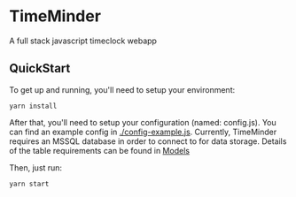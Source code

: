 # TimeMinder

A full stack javascript timeclock webapp 

## QuickStart

To get up and running, you'll need to setup your environment: 

```console
yarn install
```

After that, you'll need to setup your configuration (named: config.js). You can find an example config in [./config-example.js](./config-example.js). Currently, TimeMinder requires an MSSQL database in order to connect to for data storage. Details of the table requirements can be found in [Models](./core/model/)

Then, just run:
```console
yarn start
```

